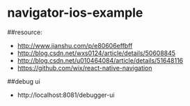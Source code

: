 # navigator-ios-example


##resource:
+ http://www.jianshu.com/p/e80606effbff
+ http://blog.csdn.net/wxs0124/article/details/50608845
+ http://blog.csdn.net/u010464084/article/details/51648116
+ https://github.com/wix/react-native-navigation

##debug ui
+ http://localhost:8081/debugger-ui
